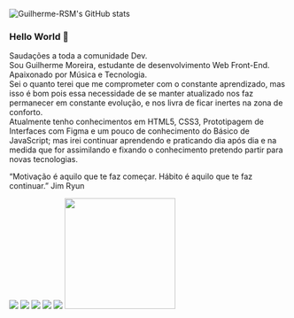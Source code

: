 ![Guilherme-RSM's GitHub stats](https://github-readme-stats.vercel.app/api?username=Guilherme-RSM&show_icons=true&theme=merko)

### Hello World 👋
Saudações a toda a comunidade Dev.<br>
Sou Guilherme Moreira, estudante de desenvolvimento Web Front-End. Apaixonado por Música e Tecnologia.<br>
Sei o quanto terei que me comprometer com o constante aprendizado, mas isso é bom pois essa necessidade de se manter atualizado nos faz permanecer em constante evolução, e nos livra de ficar inertes na zona de conforto.<br>
Atualmente tenho conhecimentos em HTML5, CSS3, Prototipagem de Interfaces com Figma e um pouco de conhecimento do Básico de JavaScript; mas irei continuar aprendendo e praticando dia após dia e na medida que for assimilando e 
fixando o conhecimento pretendo partir para novas tecnologias.

“Motivação é aquilo que te faz começar. Hábito é aquilo que te faz continuar.”
Jim Ryun



<!--LINKEDIN-->
<a href="https://www.linkedin.com/in/guilherme-rsm/" target="_blank" alt="Link para o Linkedin">
  <img src="https://img.shields.io/badge/-Linkedin-0e76a8?style=flat-square&logo=Linkedin&logoColor=white&link=LINK-DO-SEU-LINKEDIN" /></a>


<!--CODEPEN-->
  <a href="https://codepen.io/guilherme-rsm" target="_blank" alt="Link para o Codepen">
  <img src="https://img.shields.io/badge/-Codepen-000?style=flat-square&labelColor=000&logo=codepen&logoColor=white&link=LINK-DO-SEU-CODEPEN"/></a>
  
  
  <!--YOUTUBE-->
  <a href="https://www.youtube.com/c/GuilhermeMoreira" target="_blank" alt="Link para o Youtube">
  <img src="https://img.shields.io/badge/-Youtube-e02b0f?style=flat-square&labelColor=e02b0f&logo=youtube&logoColor=white&link=LINK-DO-SEU-YOUTUBE"/></a>


  <!--FACEBOOK-->
  <a href="https://www.facebook.com/guilhermemoreira1992" target="_blank" alt="Link para o Facebook">
  <img src="https://img.shields.io/badge/-Facebook-3b5998?style=flat-square&labelColor=3b5998&logo=facebook&logoColor=white&link=LINK-DO-SEU-FACEBOOK"/></a>


  <!--INSTAGRAM-->
  <a href="https://www.instagram.com/guilherme.rsm" target="_blank" alt="Link para o Instagram">
  <img src="https://img.shields.io/badge/-Instagram-c2506d?style=flat-square&labelColor=c2506d&logo=instagram&logoColor=white&link=LINK-DO-SEU-INSTAGRAM"/></a>


  <!--ILUSTRAÇÃO-->
<img src="https://raw.githubusercontent.com/MicaelliMedeiros/micaellimedeiros/master/image/computer-illustration.png" width="200px">

